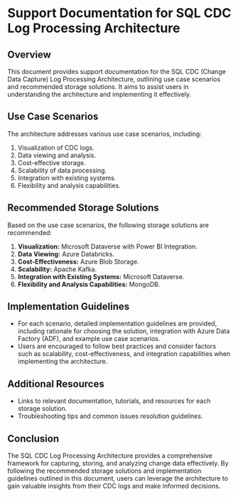 # Support Documentation for SQL CDC Log Processing Architecture

## Overview

This document provides support documentation for the SQL CDC (Change Data Capture) Log Processing Architecture, outlining use case scenarios and recommended storage solutions. It aims to assist users in understanding the architecture and implementing it effectively.

## Use Case Scenarios

The architecture addresses various use case scenarios, including:

1. Visualization of CDC logs.
2. Data viewing and analysis.
3. Cost-effective storage.
4. Scalability of data processing.
5. Integration with existing systems.
6. Flexibility and analysis capabilities.

## Recommended Storage Solutions

Based on the use case scenarios, the following storage solutions are recommended:

1. **Visualization:** Microsoft Dataverse with Power BI Integration.
2. **Data Viewing:** Azure Databricks.
3. **Cost-Effectiveness:** Azure Blob Storage.
4. **Scalability:** Apache Kafka.
5. **Integration with Existing Systems:** Microsoft Dataverse.
6. **Flexibility and Analysis Capabilities:** MongoDB.

## Implementation Guidelines

- For each scenario, detailed implementation guidelines are provided, including rationale for choosing the solution, integration with Azure Data Factory (ADF), and example use case scenarios.
- Users are encouraged to follow best practices and consider factors such as scalability, cost-effectiveness, and integration capabilities when implementing the architecture.

## Additional Resources

- Links to relevant documentation, tutorials, and resources for each storage solution.
- Troubleshooting tips and common issues resolution guidelines.

## Conclusion

The SQL CDC Log Processing Architecture provides a comprehensive framework for capturing, storing, and analyzing change data effectively. By following the recommended storage solutions and implementation guidelines outlined in this document, users can leverage the architecture to gain valuable insights from their CDC logs and make informed decisions.

